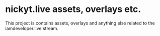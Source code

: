 # nickyt.live assets, overlays etc.

This project is contains assets, overlays and anything else related to the iamdeveloper.live stream.
